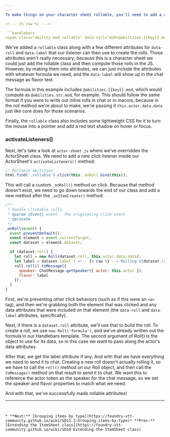 ```yaml
---
---
To make things on your character sheet rollable, you'll need to add a class that you can listen for in your sheet's <!-- {% raw %} -->`activateListeners()`<!-- {% endraw %} --> method. In the Boilerplate System, ability rolls have an example of this with a <!-- {% raw %} -->`rollable`<!-- {% endraw %} --> class. Let's look at the ability modifier line from <!-- {% raw %} -->`actor-sheet.html`<!-- {% endraw %} -->:

<!--- {% raw %} --->

```handlebars
<span class="ability-mod rollable" data-roll="d20+@abilities.{{key}}.mod" data-label="{{key}}">{{numberFormat ability.mod decimals=0 sign=true}}</span>
```

<!--- {% endraw %} --->

We've added a <!-- {% raw %} -->`rollable`<!-- {% endraw %} --> class along with a few different attributes for <!-- {% raw %} -->`data-roll`<!-- {% endraw %} --> and <!-- {% raw %} -->`data-label`<!-- {% endraw %} --> that our listener can then use to create the rolls. Those attributes aren't really necessary; because this is a character sheet we could just add the rollable class and then compute those rolls in the JS. However, by making them into attributes, we can just include the attributes with whatever formula we need, and the <!-- {% raw %} -->`data-label`<!-- {% endraw %} --> will show up in the chat message as flavor text.

The formula in this example includes <!-- {% raw %} -->`@abilities.{{key}}.mod`<!-- {% endraw %} -->, which would compute as <!-- {% raw %} -->`@abilities.str.mod`<!-- {% endraw %} -->, for example. This should follow the same format if you were to write out inline rolls in chat or in macros, because in the roll method we're about to make, we're passing it <!-- {% raw %} -->`this.actor.data.data`<!-- {% endraw %} --> just like core does for those scenarios.

Finally, the <!-- {% raw %} -->`rollable`<!-- {% endraw %} --> class also includes some lightweight CSS for it to turn the mouse into a pointer and add a red text shadow on hover or focus.

### activateListeners()

Next, let's take a look at <!-- {% raw %} -->`actor-sheet.js`<!-- {% endraw %} --> where we've overridden the ActorSheet class. We need to add a new click listener inside our ActorSheet's <!-- {% raw %} -->`activateListeners()`<!-- {% endraw %} --> method:

<!--- {% raw %} --->

```js
// Rollable abilities.
html.find('.rollable').click(this._onRoll.bind(this));
```

<!--- {% endraw %} --->

This will call a custom <!-- {% raw %} -->`_onRoll()`<!-- {% endraw %} --> method on click. Because that method doesn't exist, we need to go down towards the end of our class and add a new method after the <!-- {% raw %} -->`_onItemCreate()`<!-- {% endraw %} --> method:

<!--- {% raw %} --->

```js
/**
 * Handle clickable rolls.
 * @param {Event} event   The originating click event
 * @private
 */
_onRoll(event) {
  event.preventDefault();
  const element = event.currentTarget;
  const dataset = element.dataset;

  if (dataset.roll) {
    let roll = new Roll(dataset.roll, this.actor.data.data);
    let label = dataset.label ? <!-- {% raw %} -->`Rolling ${dataset.label}`<!-- {% endraw %} --> : '';
    roll.roll().toMessage({
      speaker: ChatMessage.getSpeaker({ actor: this.actor }),
      flavor: label
    });
  }
}
```

<!--- {% endraw %} --->

First, we're preventing other click behaviors (such as if this were an <!-- {% raw %} -->`<a>`<!-- {% endraw %} --> tag), and then we're grabbing both the element that was clicked and any data attributes that were included on that element (the <!-- {% raw %} -->`data-roll`<!-- {% endraw %} --> and <!-- {% raw %} -->`data-label`<!-- {% endraw %} --> attributes, specifically).

Next, if there is a <!-- {% raw %} -->`dataset.roll`<!-- {% endraw %} --> attribute, we'll use that to build the roll. To create a roll, we use <!-- {% raw %} -->`new Roll('formula')`<!-- {% endraw %} -->, and we've already written out the formula in our Handlebars template. The second argument of Roll() is the object to use for its data, so in this case we want to pass along the actor's data attributes.

After that, we get the label attribute if any. And with that we have everything we need to send it to chat. Creating a new roll doesn't actually rolling it, so we have to call the <!-- {% raw %} -->`roll()`<!-- {% endraw %} --> method on our Roll object, and then call the <!-- {% raw %} -->`toMessage()`<!-- {% endraw %} --> method on that result to send it to chat. We want this to reference the actor token as the speaker for the chat message, so we set the speaker and flavor properties to match what we need.

And with that, we've successfully made rollable attributes!

---
```


* **Next:** [Grouping items by type](https://foundry-vtt-community.github.io/wiki/SD11.3-Grouping-items-by-type)* **Prev:** [Extending the ItemSheet class](https://foundry-vtt-community.github.io/wiki/SD10-Extending-the-ItemSheet-class)
